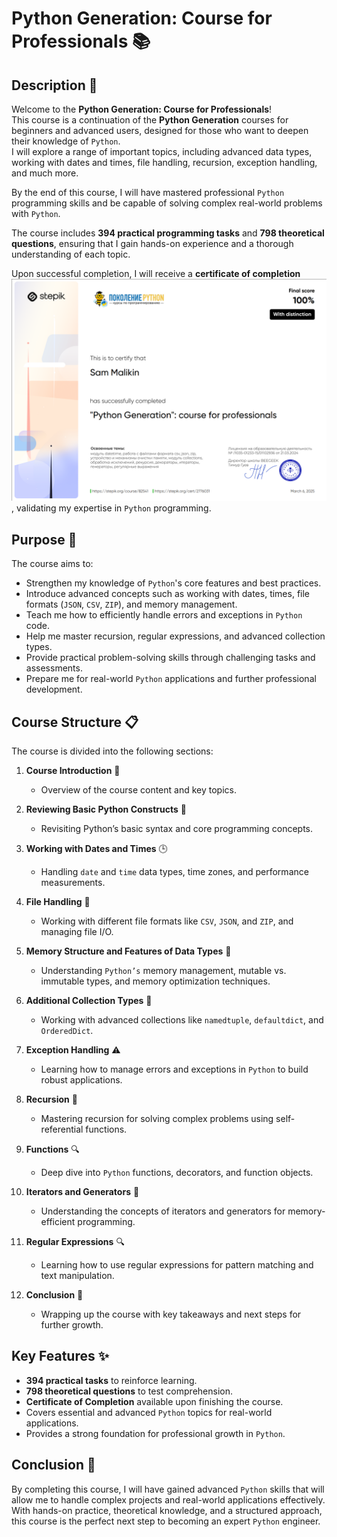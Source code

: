 # Python Generation: Course for Professionals 📚

## Description 📝

Welcome to the **Python Generation: Course for Professionals**!  
This course is a continuation of the **Python Generation** courses for beginners and advanced users, designed for those who want to deepen their knowledge of `Python`.  
I will explore a range of important topics, including advanced data types, working with dates and times, file handling, recursion, exception handling, and much more.

By the end of this course, I will have mastered professional `Python` programming skills and be capable of solving complex real-world problems with `Python`.

The course includes **394 practical programming tasks** and **798 theoretical questions**, ensuring that I gain hands-on experience and a thorough understanding of each topic.

Upon successful completion, I will receive a **certificate of completion** ![Certificate](./pygen_professional_certificate.png), validating my expertise in `Python` programming.

## Purpose 🎯

The course aims to:

-   Strengthen my knowledge of `Python`'s core features and best practices.
-   Introduce advanced concepts such as working with dates, times, file formats (`JSON`, `CSV`, `ZIP`), and memory management.
-   Teach me how to efficiently handle errors and exceptions in `Python` code.
-   Help me master recursion, regular expressions, and advanced collection types.
-   Provide practical problem-solving skills through challenging tasks and assessments.
-   Prepare me for real-world `Python` applications and further professional development.

## Course Structure 📋

The course is divided into the following sections:

1. **Course Introduction** 📝

    - Overview of the course content and key topics.

2. **Reviewing Basic Python Constructs** 🔄

    - Revisiting Python’s basic syntax and core programming concepts.

3. **Working with Dates and Times** 🕒

    - Handling `date` and `time` data types, time zones, and performance measurements.

4. **File Handling** 📂

    - Working with different file formats like `CSV`, `JSON`, and `ZIP`, and managing file I/O.

5. **Memory Structure and Features of Data Types** 🧠

    - Understanding `Python’s` memory management, mutable vs. immutable types, and memory optimization techniques.

6. **Additional Collection Types** 🧳

    - Working with advanced collections like `namedtuple`, `defaultdict`, and `OrderedDict`.

7. **Exception Handling** ⚠️

    - Learning how to manage errors and exceptions in `Python` to build robust applications.

8. **Recursion** 🔁

    - Mastering recursion for solving complex problems using self-referential functions.

9. **Functions** 🔍

    - Deep dive into `Python` functions, decorators, and function objects.

10. **Iterators and Generators** 🔄

    - Understanding the concepts of iterators and generators for memory-efficient programming.

11. **Regular Expressions** 🔍

    - Learning how to use regular expressions for pattern matching and text manipulation.

12. **Conclusion** 🎯

    - Wrapping up the course with key takeaways and next steps for further growth.

## Key Features ✨

-   **394 practical tasks** to reinforce learning.
-   **798 theoretical questions** to test comprehension.
-   **Certificate of Completion** available upon finishing the course.
-   Covers essential and advanced `Python` topics for real-world applications.
-   Provides a strong foundation for professional growth in `Python`.

## Conclusion 🚀

By completing this course, I will have gained advanced `Python` skills that will allow me to handle complex projects and real-world applications effectively.  
With hands-on practice, theoretical knowledge, and a structured approach, this course is the perfect next step to becoming an expert `Python` engineer.
